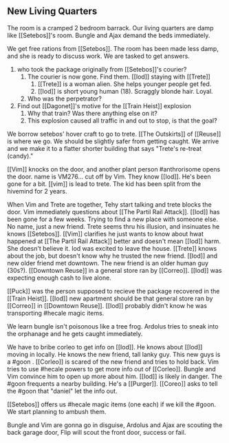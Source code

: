 ## New Living Quarters

The room is a cramped 2 bedroom barrack. Our living quarters are damp like [[Setebos]]'s room. Bungle and Ajax demand the beds immediately.

We get free rations from [[Setebos]]. The room has been made less damp, and she is ready to discuss work. We are tasked to get answers. 

1. who took the package originally from [[Setebos]]'s courier?
	1. The courier is now gone. Find them. [[Iod]] staying with [[Trete]]
		1. [[Trete]] is a woman alien. She helps younger people get fed. 
		2. [[Iod]] is short young human (18).  Scraggly blonde hair. Loyal.
	2. Who was the perpetrator?
2. Find out [[Dagonet]]'s motive for the [[Train Heist]] explosion
	1. Why that train? Was there anything else on it?
	2. This explosion caused all traffic in and out to stop, is that the goal?

We borrow setebos' hover craft to go to trete. [[The Outskirts]] of [[Reuse]] is where we go. We should be slightly safer from getting caught. 
We arrive and we make it to a flatter shorter building that says "Trete's re-treat (candy)." 

[[Vim]] knocks on the door, and another plant person #anthrorisome opens the door. name is VM276... cut off by Vim. They know [[Iod]]. He's been gone for a bit. [[vim]] is lead to trete. The kid has been split from the hivemind for 2 years.

When Vim and Trete are together, Tehy start talking and trete blocks the door. Vim immediately questions about [[The Partil Rail Attack]]. [[Iod]] has been gone for a few weeks. Trying to find a new place with someone else. No name, just a new friend. Trete seems thru his illusion, and insinuates he knows [[Setebos]]. [[Vim]] clarifies he just wants to know about hwat happened at [[The Partil Rail Attack]] better and doesn't mean [[Iod]] harm. She doesn't believe it. Iod was excited to leave the house. [[Trete]] knows about the job, but doesn't know why he trusted the new friend. [[Iod]] and new older friend met downtown. The new friend is an older human guy (30s?). [[Downtown Reuse]] in a general store ran by [[Correo]].  [[Iod]] was expecting enough cash to live alone.

[[Puck]] was the person supposed to recieve the package recovered in the [[Train Heist]]. [[Iod]] new apartment should be that general store ran by [[Correo]] in [[Downtown Reuse]]. [[Iod]] probably didn't know he was transporting #hecale magic items.

We learn bungle isn't poisonous like a tree frog. Ardolus tries to sneak into the orphanage and he gets caught immediately.

We have to bribe corleo to get info on [[Iod]]. He knows about [[Iod]] moving in locally. He knows the new friend, tall lanky guy. This new guys is a #goon . [[Corleo]] is scared of the new friend and tries to hold back. Vim tries to use #hecale powers to get more info out of [[Corleo]]. Bungle and Vim convince him to open up more about him. [[Iod]] is likely in danger. The #goon frequents a nearby building. He's a [[Purger]]. [[Coreo]] asks to tell the #goon that "daniel" let the info out. 

[[Setebos]] offers us #hecale magic items (one each) if we kill the #goon.  We start planning to ambush them.

Bungle and Vim are gonna go in disguise, Ardolus and Ajax are scouting the back garage door, Flip will scout the front door, success or fail.